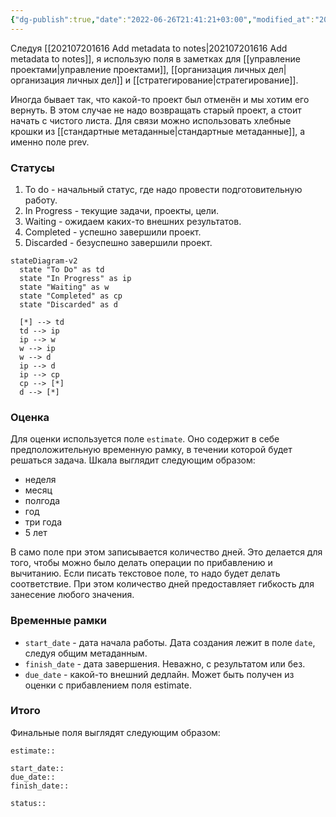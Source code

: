 ```yaml
---
{"dg-publish":true,"date":"2022-06-26T21:41:21+03:00","modified_at":"2022-07-31T11:58:14+03:00","permalink":"/metadannye-dlya-zametok-proektov/","dgHomeLink":false,"dgPassFrontmatter":true}
---
```



Следуя [[202107201616 Add metadata to notes|202107201616 Add metadata to notes]], я использую поля в заметках для [[управление проектами|управление проектами]], [[организация личных дел|организация личных дел]] и [[стратегирование|стратегирование]].

Иногда бывает так, что какой-то проект был отменён и мы хотим его вернуть. В этом случае не надо возвращать старый проект, а стоит начать с чистого листа. Для связи можно использовать хлебные крошки из [[стандартные метаданные|стандартные метаданные]], а именно поле prev.

### Статусы

1. To do - начальный статус, где надо провести подготовительную работу.
2. In Progress - текущие задачи, проекты, цели.
3. Waiting - ожидаем каких-то внешних результатов.
4. Completed - успешно завершили проект.
5. Discarded - безуспешно завершили проект.

```mermaid
stateDiagram-v2
  state "To Do" as td
  state "In Progress" as ip
  state "Waiting" as w
  state "Completed" as cp
  state "Discarded" as d

  [*] --> td
  td --> ip
  ip --> w
  w --> ip
  w --> d
  ip --> d
  ip --> cp
  cp --> [*]
  d --> [*]
```

### Оценка

Для оценки используется поле `estimate`. Оно содержит в себе предположительную временную рамку, в течении которой будет решаться задача. 
Шкала выглядит следующим образом:
- неделя
- месяц
- полгода
- год
- три года
- 5 лет

В само поле при этом записывается количество дней. Это делается для того, чтобы можно было делать операции по прибавлению и вычитанию. Если писать текстовое поле, то надо будет делать соответствие. При этом количество дней предоставляет гибкость для занесение любого значения. 

### Временные рамки

- `start_date` - дата начала работы. Дата создания лежит в поле `date`, следуя общим метаданным.
- `finish_date` - дата завершения. Неважно, с результатом или без.
- `due_date` - какой-то внешний дедлайн. Может быть получен из оценки с прибавлением поля estimate.

### Итого

Финальные поля выглядят следующим образом:
```
estimate:: 

start_date:: 
due_date:: 
finish_date:: 

status:: 
```
